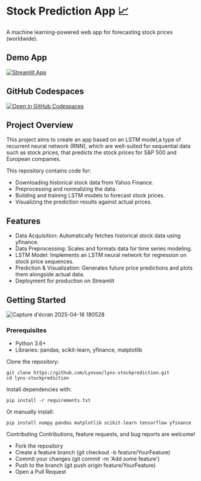 #  Stock Prediction App 📈

A machine learning-powered web app for forecasting stock prices (worldwide).

## Demo App

[![Streamlit App](https://static.streamlit.io/badges/streamlit_badge_black_white.svg)](https://lyns-stockprediction.streamlit.app/)

## GitHub Codespaces

[![Open in GitHub Codespaces](https://github.com/codespaces/badge.svg)](https://codespaces.new/streamlit/app-starter-kit?quickstart=1)

## Project Overview

This project aims to create an app based on an LSTM model,a type of recurrent neural network (RNN), which are well-suited for sequential data such as stock prices, that predicts the stock prices for S&P 500 and European companies. 

This repository contains code for:
- Downloading historical stock data from Yahoo Finance.
- Preprocessing and normalizing the data.
- Building and training LSTM models to forecast stock prices.
- Visualizing the prediction results against actual prices.

##  Features
- Data Acquisition: Automatically fetches historical stock data using yfinance.
- Data Preprocessing: Scales and formats data for time series modeling.
- LSTM Model: Implements an LSTM neural network for regression on stock price sequences.
- Prediction & Visualization: Generates future price predictions and plots them alongside actual data.
- Deployment for production on Streamlit

## Getting Started
![Capture d'écran 2025-04-16 180528](https://github.com/user-attachments/assets/d042dc82-dda1-47d4-be9f-ef25c84fd3de)

### Prerequisites

-   Python 3.6+
-   Libraries: pandas, scikit-learn, yfinance, matplotlib

  Clone the repository:
```
git clone https://github.com/Lynsoo/lyns-stockprediction.git
cd lyns-stockprediction
```

  Install dependencies with:
```
pip install -r requirements.txt
```
Or manually install:
```
pip install numpy pandas matplotlib scikit-learn tensorflow yfinance
```

Contributing
Contributions, feature requests, and bug reports are welcome!
- Fork the repository
- Create a feature branch (git checkout -b feature/YourFeature)
- Commit your changes (git commit -m 'Add some feature')
- Push to the branch (git push origin feature/YourFeature)
- Open a Pull Request

